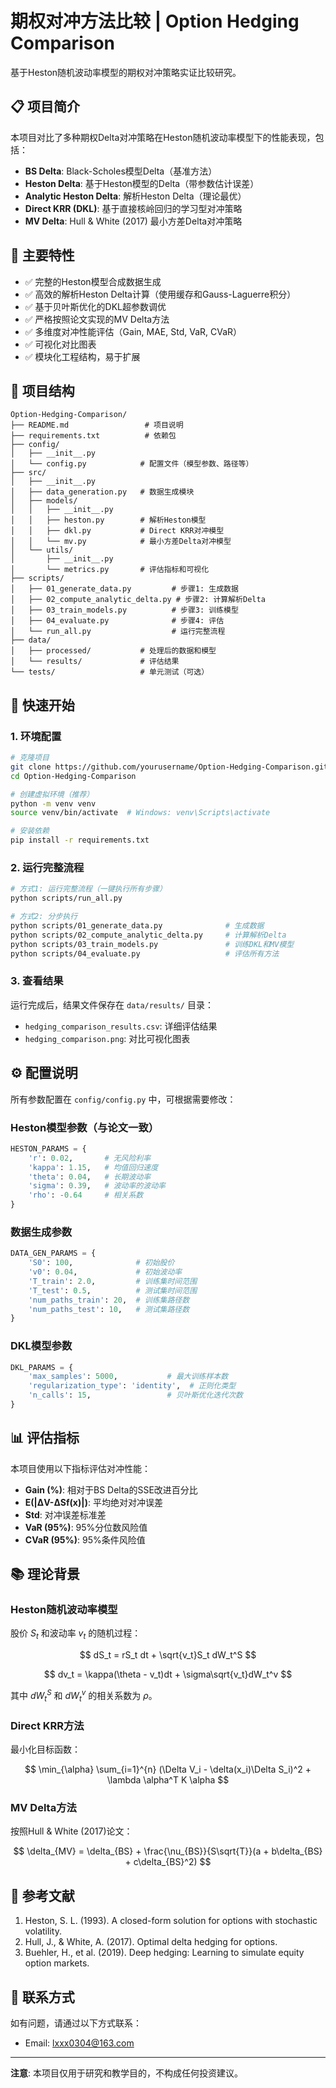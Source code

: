 # 期权对冲方法比较 | Option Hedging Comparison

基于Heston随机波动率模型的期权对冲策略实证比较研究。

## 📋 项目简介

本项目对比了多种期权Delta对冲策略在Heston随机波动率模型下的性能表现，包括：

- **BS Delta**: Black-Scholes模型Delta（基准方法）
- **Heston Delta**: 基于Heston模型的Delta（带参数估计误差）
- **Analytic Heston Delta**: 解析Heston Delta（理论最优）
- **Direct KRR (DKL)**: 基于直接核岭回归的学习型对冲策略
- **MV Delta**: Hull & White (2017) 最小方差Delta对冲策略

## 🎯 主要特性

- ✅ 完整的Heston模型合成数据生成
- ✅ 高效的解析Heston Delta计算（使用缓存和Gauss-Laguerre积分）
- ✅ 基于贝叶斯优化的DKL超参数调优
- ✅ 严格按照论文实现的MV Delta方法
- ✅ 多维度对冲性能评估（Gain, MAE, Std, VaR, CVaR）
- ✅ 可视化对比图表
- ✅ 模块化工程结构，易于扩展

## 📁 项目结构

```
Option-Hedging-Comparison/
├── README.md                 # 项目说明
├── requirements.txt          # 依赖包
├── config/
│   ├── __init__.py
│   └── config.py            # 配置文件（模型参数、路径等）
├── src/
│   ├── __init__.py
│   ├── data_generation.py   # 数据生成模块
│   ├── models/
│   │   ├── __init__.py
│   │   ├── heston.py        # 解析Heston模型
│   │   ├── dkl.py           # Direct KRR对冲模型
│   │   └── mv.py            # 最小方差Delta对冲模型
│   └── utils/
│       ├── __init__.py
│       └── metrics.py       # 评估指标和可视化
├── scripts/
│   ├── 01_generate_data.py         # 步骤1: 生成数据
│   ├── 02_compute_analytic_delta.py # 步骤2: 计算解析Delta
│   ├── 03_train_models.py          # 步骤3: 训练模型
│   ├── 04_evaluate.py              # 步骤4: 评估
│   └── run_all.py                  # 运行完整流程
├── data/
│   ├── processed/           # 处理后的数据和模型
│   └── results/             # 评估结果
└── tests/                   # 单元测试（可选）
```

## 🚀 快速开始

### 1. 环境配置

```bash
# 克隆项目
git clone https://github.com/yourusername/Option-Hedging-Comparison.git
cd Option-Hedging-Comparison

# 创建虚拟环境（推荐）
python -m venv venv
source venv/bin/activate  # Windows: venv\Scripts\activate

# 安装依赖
pip install -r requirements.txt
```

### 2. 运行完整流程

```bash
# 方式1: 运行完整流程（一键执行所有步骤）
python scripts/run_all.py

# 方式2: 分步执行
python scripts/01_generate_data.py              # 生成数据
python scripts/02_compute_analytic_delta.py     # 计算解析Delta
python scripts/03_train_models.py               # 训练DKL和MV模型
python scripts/04_evaluate.py                   # 评估所有方法
```

### 3. 查看结果

运行完成后，结果文件保存在 `data/results/` 目录：

- `hedging_comparison_results.csv`: 详细评估结果
- `hedging_comparison.png`: 对比可视化图表

## ⚙️ 配置说明

所有参数配置在 `config/config.py` 中，可根据需要修改：

### Heston模型参数（与论文一致）

```python
HESTON_PARAMS = {
    'r': 0.02,       # 无风险利率
    'kappa': 1.15,   # 均值回归速度
    'theta': 0.04,   # 长期波动率
    'sigma': 0.39,   # 波动率的波动率
    'rho': -0.64     # 相关系数
}
```

### 数据生成参数

```python
DATA_GEN_PARAMS = {
    'S0': 100,              # 初始股价
    'v0': 0.04,             # 初始波动率
    'T_train': 2.0,         # 训练集时间范围
    'T_test': 0.5,          # 测试集时间范围
    'num_paths_train': 20,  # 训练集路径数
    'num_paths_test': 10,   # 测试集路径数
}
```

### DKL模型参数

```python
DKL_PARAMS = {
    'max_samples': 5000,           # 最大训练样本数
    'regularization_type': 'identity',  # 正则化类型
    'n_calls': 15,                 # 贝叶斯优化迭代次数
}
```

## 📊 评估指标

本项目使用以下指标评估对冲性能：

- **Gain (%)**: 相对于BS Delta的SSE改进百分比
- **E(|ΔV-ΔSf(x)|)**: 平均绝对对冲误差
- **Std**: 对冲误差标准差
- **VaR (95%)**: 95%分位数风险值
- **CVaR (95%)**: 95%条件风险值

## 📚 理论背景

### Heston随机波动率模型

股价 $S_t$ 和波动率 $v_t$ 的随机过程：

$$
dS_t = rS_t dt + \sqrt{v_t}S_t dW_t^S
$$

$$
dv_t = \kappa(\theta - v_t)dt + \sigma\sqrt{v_t}dW_t^v
$$

其中 $dW_t^S$ 和 $dW_t^v$ 的相关系数为 $\rho$。

### Direct KRR方法

最小化目标函数：

$$
\min_{\alpha} \sum_{i=1}^{n} (\Delta V_i - \delta(x_i)\Delta S_i)^2 + \lambda \alpha^T K \alpha
$$

### MV Delta方法

按照Hull & White (2017)论文：

$$
\delta_{MV} = \delta_{BS} + \frac{\nu_{BS}}{S\sqrt{T}}(a + b\delta_{BS} + c\delta_{BS}^2)
$$

## 📖 参考文献

1. Heston, S. L. (1993). A closed-form solution for options with stochastic volatility.
2. Hull, J., & White, A. (2017). Optimal delta hedging for options.
3. Buehler, H., et al. (2019). Deep hedging: Learning to simulate equity option markets.


## 📧 联系方式

如有问题，请通过以下方式联系：
- Email: lxxx0304@163.com

---

**注意**: 本项目仅用于研究和教学目的，不构成任何投资建议。

